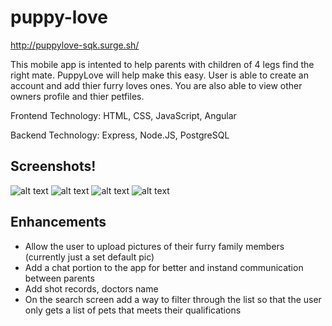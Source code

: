# puppy-love


http://puppylove-sqk.surge.sh/

This mobile app is intented to help parents with children of 4 legs find the right mate. PuppyLove will help make this easy. 
User is able to create an account and add thier furry loves ones. 
You are also able to view other owners profile and thier petfiles.

Frontend Technology: HTML, CSS, JavaScript, Angular

Backend Technology: Express, Node.JS, PostgreSQL

## Screenshots!
![alt text](https://github.com/ShandaQ/puppy-love/blob/master/img/IMG_2201.PNG "Login")
![alt text](https://github.com/ShandaQ/puppy-love/blob/master/img/IMG_2202.PNG "Create account")
![alt text](https://github.com/ShandaQ/puppy-love/blob/master/img/IMG_2203.PNG "Petfile")
![alt text](https://github.com/ShandaQ/puppy-love/blob/master/img/IMG_2204.PNG "Search Screen")

## Enhancements
- Allow the user to upload pictures of their furry family members (currently just a set default pic)
- Add a chat portion to the app for better and instand communication between parents 
- Add shot records, doctors name
- On the search screen add a way to filter through the list so that the user only gets a list of pets that meets their qualifications 
